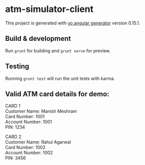 # atm-simulator-client

This project is generated with [yo angular generator](https://github.com/yeoman/generator-angular)
version 0.15.1.

## Build & development

Run `grunt` for building and `grunt serve` for preview.

## Testing

Running `grunt test` will run the unit tests with karma.

## Valid ATM card details for demo:<br/>
CARD 1<br/>
Customer Name: Manish Meshram<br/>
Card Number: 1001<br/>
Account Number: 1001<br/>
PIN: 1234<br/>

CARD 2<br/>
Customer Name: Rahul Agarwal<br/>
Card Number: 1002<br/>
Account Number: 1002<br/>
PIN: 3456<br/>